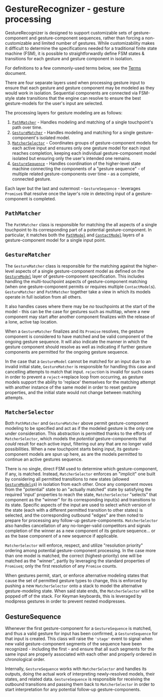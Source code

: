 # GestureRecognizer - gesture processing

GestureRecognizer is designed to support customizable sets of gesture-component and gesture-component sequences, rather than forcing a non-customizable and limited number of gestures.  While customizability makes it difficult to determine the specifications needed for a traditional finite state machine (FSM), it is possible to straightforwardly define FSM states & transitions for each gesture and gesture component in isolation.

For definitions to a few commonly-used terms below, see the [Terms](./terms.md) document.

There are four separate layers used when processing gesture input to ensure that each gesture and gesture component may be modeled as they would work in isolation.  Sequential components are connected via FSM-style state transitions that the engine can resolve to ensure the best gesture-models for the user's input are selected.

The processing layers for gesture modeling are as follows:
1. [`PathMatcher`](#pathmatcher) - Handles modeling and matching of a single touchpoint's path over time.
2. [`GestureMatcher`](#gesturematcher) - Handles modeling and matching for a single gesture-component's isolated model.
3. [`MatcherSelector`](#matcherselector) - Coordinates groups of gesture-component models for each active input and ensures only one gesture model for each input reaches completion, keeping each individual gesture-component model isolated but ensuring only the user's intended one remains.
4. [`GestureSequence`](#gesturesequence) - Handles coordination of the higher-level state machine connecting the components of a "gesture sequence" - of multiple related gesture-components over time - as a complete, connected gesture.

Each layer but the last and outermost - `GestureSequence` - leverages `Promise`s that resolve once the layer's role in detecting input of a gesture-component is completed.

## `PathMatcher`

The `PathMatcher` class is responsible for matching the all aspects of a single touchpoint to its corresponding part of a potential gesture-component.  In particular, it matches both the [`PathModel`](./gesture-modeling.md#pathmodel) and [`ContactModel`](./gesture-modeling.md#contactmodel) layers of a gesture-component model for a single input point.

## `GestureMatcher`

The `GestureMatcher` class is responsible for the matching against the higher-level aspects of a single gesture-component model as defined on the [`GestureModel`](./gesture-modeling.md#gesturemodel) layer of gesture-component specification.  This includes handling the multi-touchpoint aspects of gesture-component matching (when one gesture-component permits or requires multiple `ContactModel`s).  `GestureMatcher` and `PathMatcher` together take a view in which its models operate in full isolation from all others.

It also handles cases where there may be _no_ touchpoints at the start of the model - this can be the case for gestures such as multitap, where a new component may start after another component finalizes with the release of a lone, active tap location.

When a `GestureMatcher` finalizes and its `Promise` resolves, the gesture component is considered to have matched and be valid component of the ongoing gesture sequence.  It will also indicate the manner in which the gesture component should resolve as well as indicating if further gesture components are permitted for the ongoing gesture sequence.

In the case that a `GestureModel` cannot be matched for an input due to an invalid initial state, `GestureMatcher` is responsible for handling this case and cancelling attempts to match that input.  `reject`ion is invalid for such cases in order to prevent a `reject`->replace loop from occurring, as gesture models support the ability to 'replace' themselves for the matching attempt with another instance of the same model in order to reset gesture properties, and the initial state would not change between matching attempts.

## `MatcherSelector`

Both `PathMatcher` and `GestureMatcher` above permit gesture-component modeling to be specified and act as if the modeled gesture is the only one under consideration.  This abstraction is permitted thanks to the efforts of `MatcherSelector`, which models the _potential_ gesture-components that _could_ result for each active input, filtering out any that are no longer valid possibilities.  When a new touchpoint starts being input, its gesture-component models are spun up here, as are the models permitted to continue an active gestures sequence.

There is no single, direct FSM used to determine which gesture-component, if any, is matched.  Instead, `MatcherSelector` enforces an "implicit" one built by considering all permitted transitions to new states (allowed [`GestureModels`](./gesture-modeling.md#gesturemodel)s) in isolation from each other.  Once any component moves from the "potential" state to an "actually matched" state by satisfying the required 'input' properties to reach the state, `MatcherSelector` "selects" that component as the "winner" for its corresponding input(s) and transitions to its state.  Specific aspects of the input are used to select _which_ version of the state (each with a different permitted transition to other states) is selected, and the corresponding outbound "edges" are then noted to prepare for processing any follow-up gesture-components.  `MatcherSelector` also handles cancellation of any no-longer-valid competitors and signals completion of the winner as a new component of its gesture sequence... or as the base component of a new sequence if applicable.

`MatcherSelector` will enforce, respect, and utilize "resolution priority" ordering among potential gesture-component processing.  In the case more than one model is matched, the correct (highest-priority) one will be matched as the "winner",  partly by leveraging the standard properties of `Promise`s; only the first resolution of any `Promise` counts.

When gestures permit, start, or enforce alternative modeling states that cause the set of permitted gesture types to change, this is enforced by pushing a new `MatcherSelector` onto a stack to model the alternative gesture-modeling state.  When said state ends, the `MatcherSelector` will be popped off of the stack.  For Keyman keyboards, this is leveraged by modipress gestures in order to prevent nested modipresses.

## GestureSequence

Whenever the first gesture-component for a `GestureSequence` is matched, and thus a valid gesture for input has been confirmed, a `GestureSequence` for that input is created.  This class will raise the `'stage'` event to signal when new valid gesture-component segments of the sequence have been recognized - including the first - and ensure that all such segments for the same input are properly associated with each other and properly ordered in chronological order.

Internally, `GestureSequence` works with `MatcherSelector` and handles its outputs, doing the actual work of interpreting newly-resolved models, their states, and related data.  `GestureSequence` is responsible for receiving the outbound transitions and passing them back to `MatcherSelector` in order to start interpretation for any potential follow-up gesture-components.